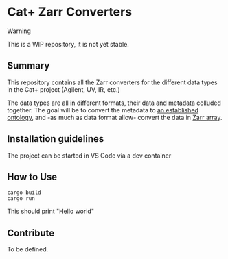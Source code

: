 # Cat+ Zarr Converters 

> [!WARNING]
> This is a WIP repository, it is not yet stable.


## Summary

This repository contains all the Zarr converters for the different data types in the Cat+ project (Agilent, UV, IR, etc.)

The data types are all in different formats, their data and metadata colluded together. The goal will be to convert the metadata to [an established ontology](https://github.com/sdsc-ordes/cat-plus-ontology/tree/main), and -as much as data format allow- convert the data in [Zarr array](https://zarr.readthedocs.io/en/stable/index.html). 

## Installation guidelines

The project can be started in VS Code via a dev container

## How to Use

```
cargo build 
cargo run
```

This should print "Hello world"

## Contribute

To be defined.

